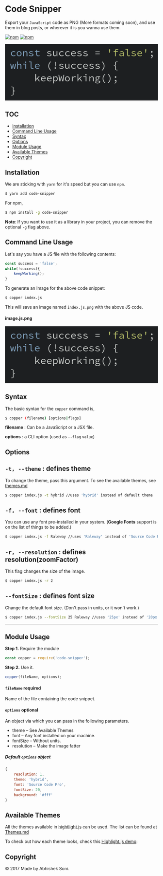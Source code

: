 <!--
MIT License

Copyright (c) 2017 Abhishek Soni

Permission is hereby granted, free of charge, to any person obtaining a copy
of this software and associated documentation files (the "Software"), to deal
in the Software without restriction, including without limitation the rights
to use, copy, modify, merge, publish, distribute, sublicense, and/or sell
copies of the Software, and to permit persons to whom the Software is
furnished to do so, subject to the following conditions:

The above copyright notice and this permission notice shall be included in all
copies or substantial portions of the Software.

THE SOFTWARE IS PROVIDED "AS IS", WITHOUT WARRANTY OF ANY KIND, EXPRESS OR
IMPLIED, INCLUDING BUT NOT LIMITED TO THE WARRANTIES OF MERCHANTABILITY,
FITNESS FOR A PARTICULAR PURPOSE AND NONINFRINGEMENT. IN NO EVENT SHALL THE
AUTHORS OR COPYRIGHT HOLDERS BE LIABLE FOR ANY CLAIM, DAMAGES OR OTHER
LIABILITY, WHETHER IN AN ACTION OF CONTRACT, TORT OR OTHERWISE, ARISING FROM,
OUT OF OR IN CONNECTION WITH THE SOFTWARE OR THE USE OR OTHER DEALINGS IN THE
SOFTWARE.

-->
# Code Snipper

Export your `JavaScript` code as PNG (More formats coming soon), and use them in blog posts, or wherever it is you wanna use them.

[![npm](https://img.shields.io/npm/dt/code-snipper.svg)](https://npmjs.com/packages/code-snipper)
[![npm](https://img.shields.io/npm/l/code-snipper.svg)](https://npmjs.com/packages/code-snipper)

![Example Image](https://raw.githubusercontent.com/abhisheksoni27/code-snipper/master/examples/index.js.png)


## TOC
* [Installation](#installation)
* [Command Line Usage](#command-line-usage)
* [Syntax](#syntax)
* [Options](#options)
* [Module Usage](#module-usage)
* [Available Themes](#available-themes)
* [Copyright](#copyright)


## Installation

We are sticking with `yarn` for it's speed but you can use `npm`.

```bash
$ yarn add code-snipper
```

For npm,
```bash
$ npm install -g code-snipper
```
**Note**: If you want to use it as a library in your project, you can remove the optional `-g` flag above.

## Command Line Usage

Let's say you have a JS file with the following contents:

```js
const success = 'false';
while(!success){
    keepWorking();
}
```
To generate an Image for the above code snippet:

```bash
$ copper index.js
```

This will save an image named `index.js.png` with the above JS code.

#### image.js.png

![Example Image](https://raw.githubusercontent.com/abhisheksoni27/code-snipper/master/examples/index.js.png)

## Syntax

The basic syntax for the `copper` command is,

```bash
$ copper (filename) [options|flags]
```

**filename** : Can be a JavaScript or a JSX file.

**options** : a CLI option (used as `--flag` `value`) 

## Options

## `-t, --theme` : defines theme

To change the theme, pass this argument. To see the available themes, see [themes.md](/themes.md)

```bash
$ copper index.js -t hybrid //uses 'hybrid' instead of default theme
```

## `-f, --font` : defines font

You can use any font pre-installed in your system. (**Google Fonts** support is on the list of things to be added.)

```bash
$ copper index.js -f Raleway //uses 'Raleway' instead of 'Source Code Pro'
```
## `-r, --resolution` : defines resolution(zoomFactor)

This flag changes the size of the image.

```bash
$ copper index.js -r 2
```

## `--fontSize` : defines font size

Change the default font size. (Don't pass in units, or it won't work.)

```bash
$ copper index.js --fontSize 25 Raleway //uses '25px' instead of '20px'
```
---

## Module Usage

**Step 1.** Require the module
```js
const copper = require('code-snipper');
```

**Step 2.** Use it.
```js
copper(fileName, options);
```
#### `fileName` **required**
Name of the file containing the code snippet.
####  `options` **optional**
An object via which you can pass in the following parameters.

* theme &ndash; See Available Themes
* font &ndash; Any font installed on your machine.
* fontSize &ndash; Without units.
* resolution &ndash; Make the image fatter

##### Default `options` object
```js
{
    resolution: 1,
    theme: 'hybrid',
    font: 'Source Code Pro',
    fontSize: 20,
    background: '#fff'
}
```


## Available Themes

All the themes available in [hightlight.js](https://highlightjs.org/) can be used. The list can be found at [Themes.md](/themes.md)

To check out how each theme looks, check this [Highlight.js demo](https://highlightjs.org/static/demo/):

## Copyright
© 2017 Made by Abhishek Soni. 